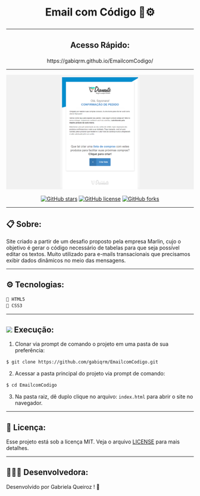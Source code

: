 # <p align="center">Email com Código 📧⚙️ </p>


---
## <p align="center">Acesso Rápido:</p>
<p align="center">
https://gabiqrm.github.io/EmailcomCodigo/
</p>


---
<p align="center">
   <img src="LayoutFinal.png" alt="EmailcomCodigo"/>
</p>

<div align="center">

[![GitHub stars](https://img.shields.io/github/stars/gabiqrm/EmailcomCodigo)](https://github.com/gabiqrm/EmailcomCodigo)<space> <space>[![GitHub license](https://img.shields.io/github/license/gabiqrm/EmailcomCodigo)](https://github.com/gabiqrm/EmailcomCodigo/blob/master/LICENSE)<space> <space>[![GitHub forks](https://img.shields.io/github/forks/gabiqrm/EmailcomCodigo)](https://github.com/gabiqrm/EmailcomCodigo/)

</div>

---
## 📋 Sobre:

Site criado a partir de um desafio proposto pela empresa Marlin, cujo o objetivo é  gerar o código necessário de tabelas para que seja possível editar os textos. Muito utilizado para e-mails transacionais que precisamos exibir dados dinâmicos no meio das mensagens.

---
## ⚙️ Tecnologias:

```bash
📍 HTML5
📍 CSS3
```

---
## ![](https://img.icons8.com/metro/20/000000/run-command.png) Execução:
1. Clonar via prompt de comando o projeto em uma pasta de sua preferência:
```bash
$ git clone https://github.com/gabiqrm/EmailcomCodigo.git
```
2. Acessar a pasta principal do projeto via prompt de comando:
```bash
$ cd EmailcomCodigo
```
3. Na pasta raiz, dê duplo clique no arquivo: `index.html` para abrir o site no navegador.

---
## 🔐 Licença:
Esse projeto está sob a licença MIT. Veja o arquivo [LICENSE](LICENSE) para mais detalhes.

---

## 👩🏻‍💻 Desenvolvedora:

Desenvolvido por Gabriela Queiroz ! 💜
